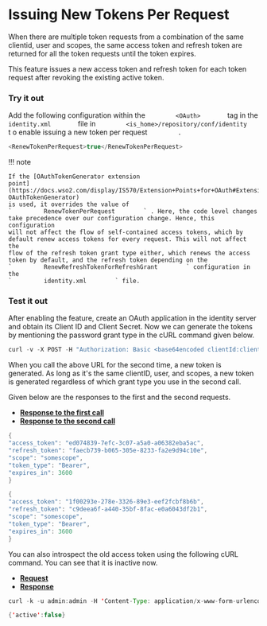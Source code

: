# Issuing New Tokens Per Request

When there are multiple token requests from a combination of the same
clientid, user and scopes, the same access token and refresh token are
returned for all the token requests until the token expires.

This feature issues a new access token and refresh token for each token
request after revoking the existing active token.

### Try it out

Add the following configuration within the `         <OAuth>        `
tag in the `         identity.xml        ` file in
`         <is_home>/repository/conf/identity        ` t o enable issuing
a new token per request `         .        `

``` java
<RenewTokenPerRequest>true</RenewTokenPerRequest>
```

!!! note
    
    If the [OAuthTokenGenerator extension
    point](https://docs.wso2.com/display/IS570/Extension+Points+for+OAuth#ExtensionPointsforOAuth-OAuthTokenGenerator)
    is used, it overrides the value of
    `         RenewTokenPerRequest        ` . Here, the code level changes
    take precedence over our configuration change. Hence, this configuration
    will not affect the flow of self-contained access tokens, which by
    default renew access tokens for every request. This will not affect the
    flow of the refresh token grant type either, which renews the access
    token by default, and the refresh token depending on the
    `         RenewRefreshTokenForRefreshGrant        ` configuration in the
    `         identity.xml        ` file.
    

### Test it out

After enabling the feature, create an OAuth application in the identity
server and obtain its Client ID and Client Secret. Now we can generate
the tokens by mentioning the password grant type in the cURL command
given below.

``` java
curl -v -X POST -H "Authorization: Basic <base64encoded clientId:clientSecrect>" -k -d "grant_type=password&username=admin&password=admin&scope=somescope" -H "Content-Type:application/x-www-form-urlencoded" https://localhost:9443/oauth2/token
```

  
When you call the above URL for the second time, a new token is
generated. As long as it's the same clientID, user, and scopes, a new
token is generated regardless of which grant type you use in the second
call.

Given below are the responses to the first and the second requests.

  

-   [**Response to the first call**](#66b458eb62e84ac1ba0e9c5bd13d618d)
-   [**Response to the second call**](#52977c0e28944a3fa0163f9e5f1fdfb2)

``` java
{
"access_token": "ed074839-7efc-3c07-a5a0-a06382eba5ac",
"refresh_token": "faecb739-b065-305e-8233-fa2e9d94c10e",
"scope": "somescope",
"token_type": "Bearer",
"expires_in": 3600
}
```

``` java
{
"access_token": "1f00293e-278e-3326-89e3-eef2fcbf8b6b",
"refresh_token": "c9deea6f-a440-35bf-8fac-e0a6043df2b1",
"scope": "somescope",
"token_type": "Bearer",
"expires_in": 3600
}
```

  
You can also introspect the old access token using the following cURL
command. You can see that it is inactive now.

-   [**Request**](#f35b8eaad10c489dae7ce71f9f8475e0)
-   [**Response**](#c940f87b6ca2466c9c1008f320fca7b7)

``` java
curl -k -u admin:admin -H 'Content-Type: application/x-www-form-urlencoded' -X POST --data 'token=<access token from 1st token API call>'https://localhost:9443/oauth2/introspect
```

``` java
{'active':false}
```
